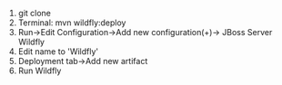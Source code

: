 1. git clone
2. Terminal: mvn wildfly:deploy
3. Run->Edit Configuration->Add new configuration(+)-> JBoss Server Wildfly
4. Edit name to 'Wildfly'
5. Deployment tab->Add new artifact
6. Run Wildfly